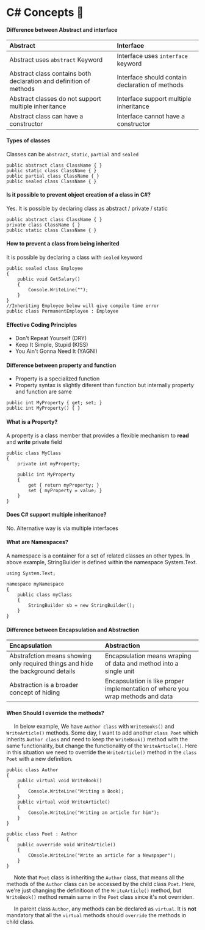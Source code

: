 # C# Concepts :slightly_smiling_face: 

#### Difference between Abstract and interface

| Abstract              | Interface                        |
|:---------------------- |:------------------------|
|Abstract uses `abstract` Keyword | Interface uses `interface` keyword |
| Abstract class contains both declaration and definition of methods | Interface should contain declaration of methods |
| Abstract classes do not support multiple inheritance| Interface support multiple inheritance|
|Abstract class can have a constructor | Interface cannot have a constructor |

#### Types of classes
Classes can be ```abstract```, ```static```, ```partial``` and ```sealed```
 ```
 public abstract class ClassName { }
 public static class ClassName { }
 public partial class ClassName { }
 public sealed class ClassName { }
 ```
 
#### Is it possible to prevent object creation of a class in C#?

Yes. It is possible by declaring class as abstract / private / static
 ```public abstract class ClassName { }
 public abstract class ClassName { }
 private class ClassName { }
 public static class ClassName { }
 ```

#### How to prevent a class from being inherited
It is possible by declaring a class with ```sealed``` keyword
```
public sealed class Employee
{
    public void GetSalary()
    {
        Console.WriteLine("");
    }
}
//Inheriting Employee below will give compile time error
public class PermanentEmployee : Employee
```

#### Effective Coding Principles

* Don't Repeat Yourself (DRY)
* Keep It Simple, Stupid (KISS)
* You Ain't Gonna Need It (YAGNI)

#### Difference between property and function

- Property is a specialized function
- Property syntax is slightly  diferent than function but internally property and function are same
```
public int MyProperty { get; set; }
public int MyProperty() { }
```
#### What is a Property?
A property is a class member that provides a flexible mechanism to **read** and **write** private field
```
public class MyClass
{
    private int myProperty;

    public int MyProperty
    {
        get { return myProperty; }
        set { myProperty = value; }
    }
}
```



#### Does C# support multiple inheritance?
No. Alternative way is via multiple interfaces

#### What are Namespaces?
A namespace is a container for a set of related classes an other types. In above example, StringBuilder is defined within the namespace System.Text.
```
using System.Text;

namespace myNamespace
{
    public class myClass
    {
        StringBuilder sb = new StringBuilder();
    }
}
```


#### Difference between Encapsulation and Abstraction

|Encapsulation|Abstraction|
|:--------------|:----------|
|Abstrafction means showing only required things and hide the background details | Encapsulation means wraping of data and method into a single unit|
|Abstraction is a broader concept of hiding |Encapsulation is like proper implementation of where you wrap methods and data|

#### When Should I override the methods?

&nbsp;&nbsp;&nbsp;&nbsp; In below example, We have ```Author class``` with ```WriteBooks()``` and ```WriteArticle()``` methods. Some day, I want to add another ```class Poet``` which inherits ```Author class``` and need to keep the ```WriteBook()``` method with the same functionality, but change the functionality of the ```WriteArticle()```. Here in this situation we need to override the ```WriteArticle()``` method in the ```class Poet``` with a new definition.
```
public class Author
{
    public virtual void WriteBook()
    {
        Console.WriteLine("Writing a Book);
    }
    public virtual void WriteArticle()
    {
        Console.WriteLine("Writing an article for him");
    }
}

public class Poet : Author
{
    public ovverride void WriteArticle()
    {
        COnsole.WriteLine("Write an article for a Newspaper");
    }
}
```

&nbsp;&nbsp;&nbsp;&nbsp; Note that ```Poet``` class is inheriting the ```Author``` class, that means all the methods of the ```Author``` class can be accessed by the child class ```Poet```. Here, we're just changing the definitioon of the ```WriteArticle()``` method, but ```WriteBook()``` method remain same in the ```Poet``` class since it's not overriden.

&nbsp;&nbsp;&nbsp;&nbsp; In parent class ```Author```, any methods can be declared as ```virtual```. It is **not** mandatory that all the ```virtual``` methods should ```override``` the methods in child class.



